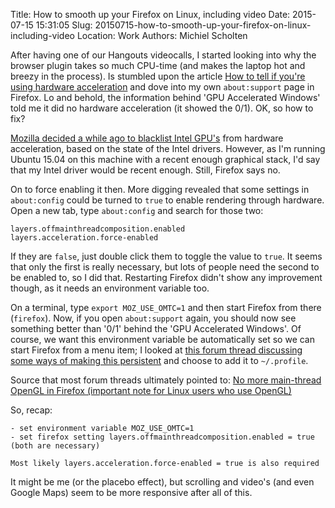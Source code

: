 Title: How to smooth up your Firefox on Linux, including video
Date: 2015-07-15 15:31:05
Slug: 20150715-how-to-smooth-up-your-firefox-on-linux-including-video
Location: Work
Authors: Michiel Scholten

After having one of our Hangouts videocalls, I started looking into why the browser plugin takes so much CPU-time (and makes the laptop hot and breezy in the process). Is stumbled upon the article [How to tell if you're using hardware acceleration](https://blog.mozilla.org/joe/2010/11/10/how-to-tell-if-youre-using-hardware-acceleration/) and dove into my own `about:support` page in Firefox. Lo and behold, the information behind 'GPU Accelerated Windows' told me it did no hardware acceleration (it showed the 0/1). OK, so how to fix?

[Mozilla decided a while ago to blacklist Intel GPU's](https://support.mozilla.org/en-US/kb/upgrade-graphics-drivers-use-hardware-acceleration) from hardware acceleration, based on the state of the Intel drivers. However, as I'm running Ubuntu 15.04 on this machine with a recent enough graphical stack, I'd say that my Intel driver would be recent enough. Still, Firefox says no.

On to force enabling it then. More digging revealed that some settings in `about:config` could be turned to `true` to enable rendering through hardware. Open a new tab, type `about:config` and search for those two:

    layers.offmainthreadcomposition.enabled
    layers.acceleration.force-enabled

If they are `false`, just double click them to toggle the value to `true`. It seems that only the first is really necessary, but lots of people need the second to be enabled to, so I did that. Restarting Firefox didn't show any improvement though, as it needs an environment variable too.

On a terminal, type `export MOZ_USE_OMTC=1` and then start Firefox from there (`firefox`). Now, if you open `about:support` again, you should now see something better than '0/1' behind the 'GPU Accelerated Windows'. Of course, we want this environment variable be automatically set so we can start Firefox from a menu item; I looked at [this forum thread discussing some ways of making this persistent](https://bbs.archlinux.org/viewtopic.php?id=178757) and choose to add it to `~/.profile`.

Source that most forum threads ultimately pointed to: [No more main-thread OpenGL in Firefox (important note for Linux users who use OpenGL)](http://featherweightmusings.blogspot.co.uk/2013/11/no-more-main-thread-opengl-in-firefox.html)

So, recap:

    - set environment variable MOZ_USE_OMTC=1
    - set firefox setting layers.offmainthreadcomposition.enabled = true
    (both are necessary)

    Most likely layers.acceleration.force-enabled = true is also required

It might be me (or the placebo effect), but scrolling and video's (and even Google Maps) seem to be more responsive after all of this.